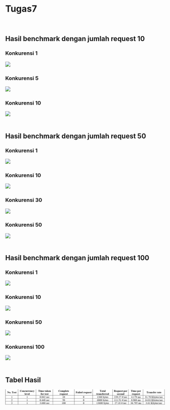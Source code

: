 # Tugas7
<br/>

<h2>Hasil benchmark dengan jumlah request 10</h2>
<h3>Konkurensi 1</h3>
<img src="img/10-1.png">
<h3>Konkurensi 5</h3>
<img src="img/10-5.png">
<h3>Konkurensi 10</h3>
<img src="img/10-10.png">
<br><br>

<h2>Hasil benchmark dengan jumlah request 50</h2>
<h3>Konkurensi 1</h3>
<img src="img/50-1.png">
<h3>Konkurensi 10</h3>
<img src="img/50-10.png">
<h3>Konkurensi 30</h3>
<img src="img/50-30.png">
<h3>Konkurensi 50</h3>
<img src="img/50-50.png">
<br><br>

<h2>Hasil benchmark dengan jumlah request 100</h2>
<h3>Konkurensi 1</h3>
<img src="img/100-1.png">
<h3>Konkurensi 10</h3>
<img src="img/100-10.png">
<h3>Konkurensi 50</h3>
<img src="img/100-50.png">
<h3>Konkurensi 100</h3>
<img src="img/100-100.png">
<br><br>


<h2>Tabel Hasil</h2>
<img src="img/tabel.png">
